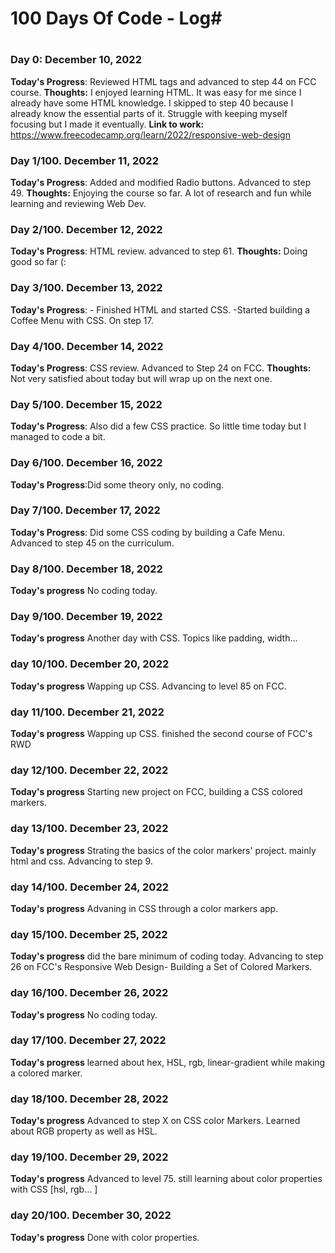 # 100 Days Of Code - Log#
# ######################## 

### Day 0: December 10, 2022
**Today's Progress**: Reviewed HTML tags and advanced to step 44 on FCC course.
**Thoughts:** I enjoyed learning HTML. It was easy for me since I already have some HTML knowledge. I skipped to step 40 because I already know the essential parts of it.
Struggle with keeping myself focusing but I made it eventually.
**Link to work:** https://www.freecodecamp.org/learn/2022/responsive-web-design


### Day 1/100. December 11, 2022 
**Today's Progress**: Added and modified Radio buttons. Advanced to step 49.
**Thoughts:** Enjoying the course so far. A lot of research and fun while learning and reviewing Web Dev.

### Day 2/100. December 12, 2022
**Today's Progress**: HTML review. advanced to step 61.
**Thoughts:** Doing good so far (:

### Day 3/100. December 13, 2022
**Today's Progress**: - Finished HTML and started CSS. 
-Started building a Coffee Menu with CSS. On step 17.

### Day 4/100. December 14, 2022
**Today's Progress**: CSS review. Advanced to Step 24 on FCC.
**Thoughts:** Not very satisfied about today but will wrap up on the next one.

### Day 5/100. December 15, 2022
**Today's Progress**: Also did a few CSS practice. So little time today but I managed to code a bit.

### Day 6/100. December 16, 2022
**Today's Progress**:Did some theory only, no coding.

### Day 7/100. December 17, 2022
**Today's Progress**: Did some CSS coding by building a Cafe Menu.
Advanced to step 45 on the curriculum.

### Day 8/100. December 18, 2022
**Today's progress** No coding today.

### Day 9/100. December 19, 2022
**Today's progress** Another day with CSS. Topics like padding, width...

### day 10/100. December 20, 2022
**Today's progress** Wapping up CSS.
Advancing to level 85 on FCC. 

### day 11/100. December 21, 2022
**Today's progress** Wapping up CSS.
finished the second course of FCC's RWD

### day 12/100. December 22, 2022
**Today's progress**
Starting new project on FCC, building a CSS colored markers.

### day 13/100. December 23, 2022
**Today's progress**
Strating the basics of the color markers' project. mainly html and css. Advancing to step 9.

### day 14/100. December 24, 2022
**Today's progress**
Advaning in CSS through a color markers app.

### day 15/100. December 25, 2022
**Today's progress**
did the bare minimum of coding today. Advancing to step 26 on FCC's Responsive Web Design- Building a Set of Colored Markers.

### day 16/100. December 26, 2022
**Today's progress**
No coding today.

### day 17/100. December 27, 2022
**Today's progress**
learned about hex, HSL, rgb, linear-gradient while making a colored marker.

### day 18/100. December 28, 2022
**Today's progress**
Advanced to step X on CSS color Markers. Learned about RGB property as well as HSL.



### day 19/100. December 29, 2022
**Today's progress**
Advanced to level 75. still learning about color properties with CSS [hsl, rgb... ]

### day 20/100. December 30, 2022
**Today's progress**
Done with color properties. 